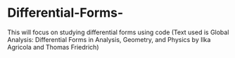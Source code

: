 # Differential-Forms-
This will focus on studying differential forms using code (Text used is Global Analysis: Differential Forms in Analysis, Geometry, and Physics by Ilka Agricola and Thomas Friedrich)
